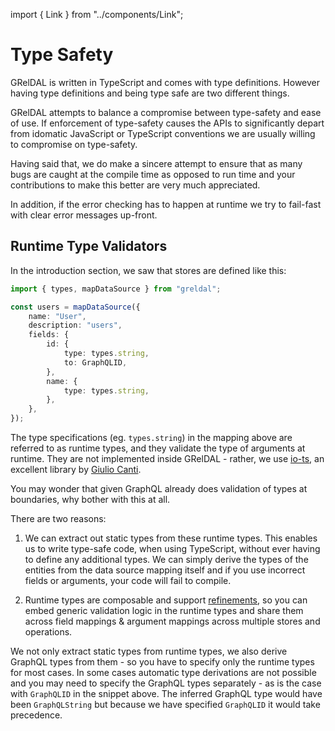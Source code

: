 import { Link } from "../components/Link";

# Type Safety

GRelDAL is written in TypeScript and comes with type definitions. However having type definitions and being type safe are two different things.

GRelDAL attempts to balance a compromise between type-safety and ease of use. If enforcement of type-safety causes the APIs to significantly depart from
idomatic JavaScript or TypeScript conventions we are usually willing to compromise on type-safety.

Having said that, we do make a sincere attempt to ensure that as many bugs are caught at the compile time as opposed to run time and your contributions to make this better are very much appreciated.

In addition, if the error checking has to happen at runtime we try to fail-fast with clear error messages up-front.

## Runtime Type Validators

In the introduction section, we saw that stores are defined like this:

```ts
import { types, mapDataSource } from "greldal";

const users = mapDataSource({
    name: "User",
    description: "users",
    fields: {
        id: {
            type: types.string,
            to: GraphQLID,
        },
        name: {
            type: types.string,
        },
    },
});
```

The type specifications (eg. `types.string`) in the mapping above are referred to as runtime types, and they validate the type of arguments at runtime.
They are not implemented inside GRelDAL - rather, we use [io-ts](https://github.com/gcanti/io-ts), an excellent library by [Giulio Canti](https://mobile.twitter.com/GiulioCanti).

You may wonder that given GraphQL already does validation of types at boundaries, why bother with this at all.

There are two reasons:

1. We can extract out static types from these runtime types. This enables us to write type-safe code, when using TypeScript, without ever having to define any additional types. We can simply derive the types of the entities from the data source mapping itself and if you use incorrect fields or arguments, your code will fail to compile.

2. Runtime types are composable and support [refinements](https://github.com/gcanti/io-ts#refinements), so you can embed generic validation logic in the runtime types and share them across field mappings & argument mappings across multiple stores and operations.

We not only extract static types from runtime types, we also derive GraphQL types from them - so you have to specify only the runtime types for most cases.
In some cases automatic type derivations are not possible and you may need to specify the GraphQL types separately - as is the case with `GraphQLID` in the snippet above.
The inferred GraphQL type would have been `GraphQLString` but because we have specified `GraphQLID` it would take precedence.
